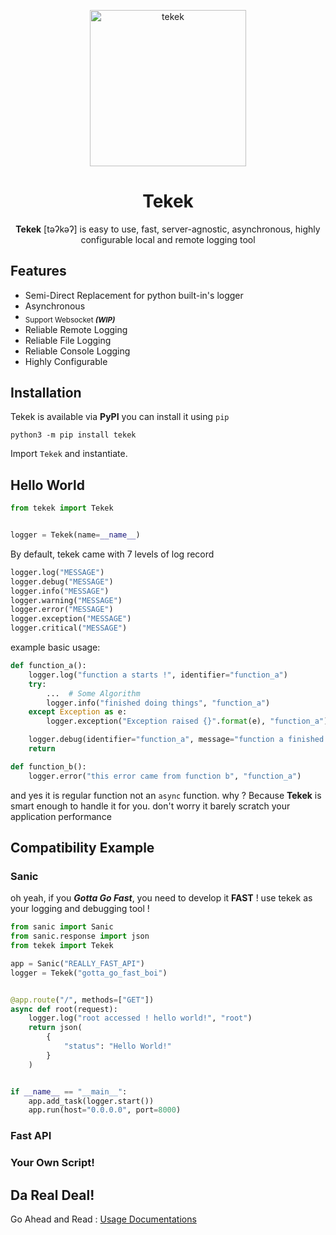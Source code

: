 <p align=center>
    <img alt="tekek" src="https://raw.githubusercontent.com/dolano-tours/tekek/cddf6ae123a092bed011d065d64a8d01d57d94cc/.rsc/logo_full.svg" width=250/>
</p>

<h1 align=center>Tekek</h1>
<p align=center><b>Tekek</b> [təʔkəʔ] is easy to use, fast, server-agnostic, asynchronous, highly configurable local and remote logging tool </p>

## Features

- Semi-Direct Replacement for python built-in's logger
- Asynchronous
- <sub>Support Websocket <super><i><b>(WIP)</b></i></super></sub>
- Reliable Remote Logging
- Reliable File Logging
- Reliable Console Logging
- Highly Configurable

## Installation
Tekek is available via **PyPI** you can install it using `pip`

```shell script
python3 -m pip install tekek
```

Import `Tekek` and instantiate.

## Hello World

```python
from tekek import Tekek


logger = Tekek(name=__name__)
```

By default, tekek came with 7 levels of log record

```python
logger.log("MESSAGE")
logger.debug("MESSAGE")
logger.info("MESSAGE")
logger.warning("MESSAGE")
logger.error("MESSAGE")
logger.exception("MESSAGE")
logger.critical("MESSAGE")
```

example basic usage:

```python
def function_a():
    logger.log("function a starts !", identifier="function_a")
    try:
        ...  # Some Algorithm
        logger.info("finished doing things", "function_a")
    except Exception as e:
        logger.exception("Exception raised {}".format(e), "function_a")

    logger.debug(identifier="function_a", message="function a finished !")
    return

def function_b():
    logger.error("this error came from function b", "function_a")
```

and yes it is regular function not an `async` function. why ? Because **Tekek** is smart enough to handle it for you. don't worry it barely scratch your application performance

## Compatibility Example

### Sanic

oh yeah, if you _**Gotta Go Fast**_, you need to develop it **FAST** ! use tekek as your logging and debugging tool !

```python
from sanic import Sanic
from sanic.response import json
from tekek import Tekek

app = Sanic("REALLY_FAST_API")
logger = Tekek("gotta_go_fast_boi")


@app.route("/", methods=["GET"])
async def root(request):
    logger.log("root accessed ! hello world!", "root")
    return json(
        {
            "status": "Hello World!"
        }
    )


if __name__ == "__main__":
    app.add_task(logger.start())
    app.run(host="0.0.0.0", port=8000)
```

### Fast API



### Your Own Script!

## Da Real Deal!

Go Ahead and Read : <a href="">Usage Documentations</a>